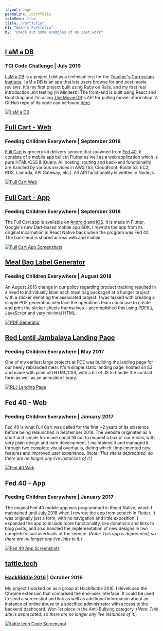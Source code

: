 ```yaml
---
layout: page
permalink: /portfolio
isInMenu: true
title: "Portfolio"
h1: "Sean's Portfolio"
h2: "Check out some examples of my past work"
---
```

<div class="pf-item" id="tci" style="margin-top: 20px;">
  <div class="pf-text">
    <h2 class="pf-item-title"><a href="https://movies.seanhofer.com" target="_blank" rel="noreferrer">I
        aM a DB</a></h2>
    <h3>TCI Code Challenge | July 2019</h3>
    <p><a href="https://movies.seanhofer.com" target="_blank" rel="noreferrer">I aM a DB</a> is a
      project I did as a technical test for the <a href="https://www.teachtci.com/" target="_blank"
        rel="noreferrer">Teacher's
        Curriculum Institute</a>. I aM a DB is an app that lets users browse for
      and post movie reviews. It's my first project built using Ruby on Rails, and my first real introduction
      unit testing (in Minitest). The front-end is built using React and Bootstrap and I'm using <a
        href="https://www.themoviedb.org/documentation/api?language=en" target="_blank" rel="noreferrer">The
        Movie DB</a>'s API for pulling movie information. A GitHub repo of its code can be found <a
        href="https://github.com/hofers/tci-movie-db" target="_blank" rel="noreferrer">
        here</a>.
    </p>
  </div>
  <div class="pf-img">
    <a href="https://movies.seanhofer.com" target="_blank" rel="noreferrer"><img
        src="/assets/images/iamadb.png" alt="I aM a DB"></a>
  </div>
</div>
<div class="pf-item" id="fc-web" style="margin-top: 20px;">
  <div class="pf-text">
    <h2 class="pf-item-title"><a href="https://fullcart.org/" target="_blank" rel="noreferrer">Full Cart -
        Web</a></h2>
    <h3>Feeding Children Everywhere | September 2018</h3>
    <p><a href="https://fullcart.org" target="_blank" rel="noreferrer">Full Cart</a> is grocery kit
      delivery
      service that spawned from <a href="#fed40-web">Fed 40</a>. It consists of a mobile app
      built in Flutter as well as a web application which is pure HTML/CSS & jQuery. All hosting, routing and
      back-end functionality are handled by various services in AWS (S3, CloudFront, Route 53, EC2, RDS,
      Lambda, API Gateway, etc.). All API functionality is written in Node.js.
    </p>
  </div>
  <div class="pf-img">
    <a href="https://fullcart.org/" target="_blank" rel="noreferrer"><img src="/assets/images/fullcart.png"
        alt="Full Cart Web"></a>
  </div>
</div>
<div class="pf-item" id="fc-app" style="margin-top: 20px;">
  <div class="pf-text">
    <h2 class="pf-item-title"><a href="https://fullcart.org/" target="_blank" rel="noreferrer">Full Cart -
        App</a></h2>
    <h3>Feeding Children Everywhere | September 2018</h3>
    <p>The Full Cart app is available on <a href="https://play.google.com/store/apps/details?id=com.fed40"
        target="_blank" rel="noreferrer">Android</a>
      and <a href="https://itunes.apple.com/us/app/fed40/id1166795985" target="_blank"
        rel="noreferrer">iOS</a>.
      It is made in Flutter, Google's new Dart-based mobile app SDK. I rewrote the app from its original
      incarnation in React Native back when the program was Fed 40. The back-end is shared across web and
      mobile.
    </p>
  </div>
  <div class="pf-img">
    <a href="https://fullcart.org/" target="_blank" rel="noreferrer"><img src="/assets/images/fc-app.png"
        alt="Full Cart App Screenshots"></a>
  </div>
</div>
<div class="pf-item" id="pdf">
  <div class="pf-text">
    <h2 class="pf-item-title"><a href="https://feedingchildreneverywhere.com/pdf-maker" target="_blank"
        rel="noreferrer">Meal
        Bag Label Generator</a></h2>
    <h3>Feeding Children Everywhere | August 2018</h3>
    <p>An August 2018 change in our policy regarding product tracking resulted in a need to individually
      label each meal bag packaged at a hunger project with a sticker denoting the associated project. I was
      tasked with creating a simple PDF generation interface the operations team could use to create and
      print the sticker sheets themselves. I accomplished this using <a href="http://pdfkit.org/">PDFKit</a>,
      JavaScript and very minimal HTML.
    </p>
  </div>
  <div class="pf-img">
    <a href="https://feedingchildreneverywhere.com/pdf-maker" target="_blank" rel="noreferrer"><img
        src="assets/images/pdf.png" alt="PDF Generator"></a>
  </div>
</div>
<div class="pf-item" id="rlj">
  <div class="pf-text">
    <h2 class="pf-item-title"><a href="https://redlentiljambalaya.com/" target="_blank" rel="noreferrer">Red
        Lentil Jambalaya
        Landing&nbsp;Page</a></h2>
    <h3>Feeding Children Everywhere | May 2017</h3>
    <p>One of my earliest large projects at FCE was building the landing page for our newly rebranded meal.
      It's a simple static landing page, hosted on S3 and made with plain old HTML/CSS, with a bit of JS to
      handle the contact form as well as an animation library.
    </p>
  </div>
  <div class="pf-img">
    <a href="https://redlentiljambalaya.com/" target="_blank" rel="noreferrer"><img
        src="/assets/images/rlj.png" alt="RLJ Landing Page"></a>
  </div>
</div>
<div class="pf-item" id="fed40-web">
  <div class="pf-text">
    <h2 class="pf-item-title">Fed 40 - Web</h2>
    <h3>Feeding Children Everywhere | January 2017</h3>
    <p>Fed 40 is what Full Cart was called for the first ~2 years of its existence before being
      relaunched in September 2018. The website originated as a short and simple form one could fill out to
      request a box of our meals, with very plain design and bare development. I maintained it and managed it
      through two complete visual overhauls, during which I implemented new features and improved user
      experience. (<i>Note: This site is deprecated, so there are
        no longer any live instances of it.</i>)
    </p>
  </div>
  <div class="pf-img">
    <a href="/assets/images/fed40.png"><img src="/assets/images/fed40-thumb.png" alt="Fed 40 Web"></a>
  </div>
</div>
<div class="pf-item" id="fed40-app">
  <div class="pf-text">
    <h2 class="pf-item-title">Fed 40 - App</h2>
    <h3>Feeding Children Everywhere | January 2017</h3>
    <p>The original Fed 40 mobile app was programmed in React Native, which I maintained until July 2018 when
      I rewrote the app from scratch in Flutter. It was originally just a form, with no navigation and little
      exposition. I expanded the app to include more functionality, like donations and links to blog posts,
      and also handled the implementation of new designs in two complete visual overhauls of the
      service. (<i>Note: This app is deprecated, so there are no longer any live links to it.</i>)
    </p>
  </div>
  <div class="pf-img">
    <a href="/assets/images/fed40-app.png"><img src="/assets/images/fed40-app-thumb.png"
        alt="Fed 40 App Screenshots"></a>
  </div>
</div>
<div class="pf-item" id="tattle">
  <div class="pf-text">
    <h2 class="pf-item-title"><a href="https://github.com/hofers/tattle-tech-chrome-extension" target="_blank"
        rel="noreferrer">tattle.tech</a>
    </h2>
    <h3><a href="http://hackriddle.com/" target="_blank" rel="noreferrer">HackRiddle
        2016</a> | October 2016
    </h3>
    <p>My project I worked on as a group at HackRiddle 2016. I developed the Chrome extension that comprised
      the end-user interface. It could be used to send a screenshot and link as well as additional
      information about an instance of online abuse to a specified administrator with access to the backend
      dashboard. <span style="font-weight: 400;">Won 1st place in the Anti-Bullying category</span>. (<i>Note:
        This site is
        deprecated, so there are no longer any live instances of it.</i>)
    </p>
  </div>
  <div class="pf-img">
    <a href="https://github.com/hofers/tattle-tech-chrome-extension"><img src="/assets/images/tattle.png"
        alt="tattle.tech Code Screenshot"></a>
  </div>
</div>